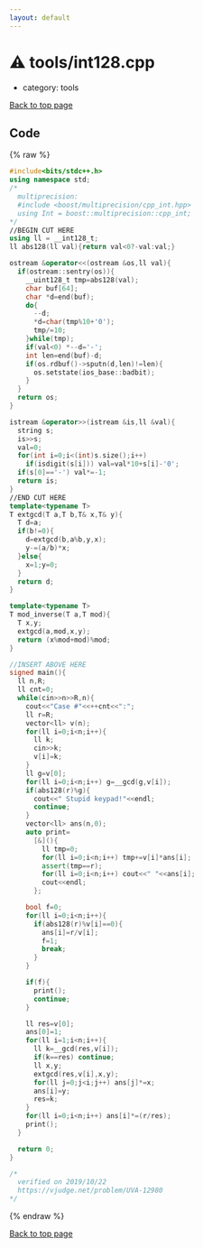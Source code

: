 ```yaml
---
layout: default
---
```


<!-- mathjax config similar to math.stackexchange -->
<script type="text/javascript" async
  src="https://cdnjs.cloudflare.com/ajax/libs/mathjax/2.7.5/MathJax.js?config=TeX-MML-AM_CHTML">
</script>
<script type="text/x-mathjax-config">
  MathJax.Hub.Config({
    TeX: { equationNumbers: { autoNumber: "AMS" }},
    tex2jax: {
      inlineMath: [ ['$','$'] ],
      processEscapes: true
    },
    "HTML-CSS": { matchFontHeight: false },
    displayAlign: "left",
    displayIndent: "2em"
  });
</script>

<script type="text/javascript" src="https://cdnjs.cloudflare.com/ajax/libs/jquery/3.4.1/jquery.min.js"></script>
<script src="https://cdn.jsdelivr.net/npm/jquery-balloon-js@1.1.2/jquery.balloon.min.js" integrity="sha256-ZEYs9VrgAeNuPvs15E39OsyOJaIkXEEt10fzxJ20+2I=" crossorigin="anonymous"></script>
<script type="text/javascript" src="../../assets/js/copy-button.js"></script>
<link rel="stylesheet" href="../../assets/css/copy-button.css" />


# :warning: tools/int128.cpp
* category: tools


[Back to top page](../../index.html)



## Code
{% raw %}
```cpp
#include<bits/stdc++.h>
using namespace std;
/*
  multiprecision:
  #include <boost/multiprecision/cpp_int.hpp>
  using Int = boost::multiprecision::cpp_int;
*/
//BEGIN CUT HERE
using ll = __int128_t;
ll abs128(ll val){return val<0?-val:val;}

ostream &operator<<(ostream &os,ll val){
  if(ostream::sentry(os)){
    __uint128_t tmp=abs128(val);
    char buf[64];
    char *d=end(buf);
    do{
      --d;
      *d=char(tmp%10+'0');
      tmp/=10;
    }while(tmp);
    if(val<0) *--d='-';
    int len=end(buf)-d;
    if(os.rdbuf()->sputn(d,len)!=len){
      os.setstate(ios_base::badbit);
    }
  }
  return os;
}

istream &operator>>(istream &is,ll &val){
  string s;
  is>>s;
  val=0;
  for(int i=0;i<(int)s.size();i++)
    if(isdigit(s[i])) val=val*10+s[i]-'0';
  if(s[0]=='-') val*=-1;
  return is;
}
//END CUT HERE
template<typename T>
T extgcd(T a,T b,T& x,T& y){
  T d=a;
  if(b!=0){
    d=extgcd(b,a%b,y,x);
    y-=(a/b)*x;
  }else{
    x=1;y=0;
  }
  return d;
}

template<typename T>
T mod_inverse(T a,T mod){
  T x,y;
  extgcd(a,mod,x,y);
  return (x%mod+mod)%mod;
}

//INSERT ABOVE HERE
signed main(){
  ll n,R;
  ll cnt=0;
  while(cin>>n>>R,n){
    cout<<"Case #"<<++cnt<<":";
    ll r=R;
    vector<ll> v(n);
    for(ll i=0;i<n;i++){
      ll k;
      cin>>k;
      v[i]=k;
    }
    ll g=v[0];
    for(ll i=0;i<n;i++) g=__gcd(g,v[i]);
    if(abs128(r)%g){
      cout<<" Stupid keypad!"<<endl;
      continue;
    }
    vector<ll> ans(n,0);
    auto print=
      [&](){
        ll tmp=0;
        for(ll i=0;i<n;i++) tmp+=v[i]*ans[i];
        assert(tmp==r);
        for(ll i=0;i<n;i++) cout<<" "<<ans[i];
        cout<<endl;
      };

    bool f=0;
    for(ll i=0;i<n;i++){
      if(abs128(r)%v[i]==0){
        ans[i]=r/v[i];
        f=1;
        break;
      }
    }

    if(f){
      print();
      continue;
    }

    ll res=v[0];
    ans[0]=1;
    for(ll i=1;i<n;i++){
      ll k=__gcd(res,v[i]);
      if(k==res) continue;
      ll x,y;
      extgcd(res,v[i],x,y);
      for(ll j=0;j<i;j++) ans[j]*=x;
      ans[i]=y;
      res=k;
    }
    for(ll i=0;i<n;i++) ans[i]*=(r/res);
    print();
  }

  return 0;
}

/*
  verified on 2019/10/22
  https://vjudge.net/problem/UVA-12980
*/

```
{% endraw %}

[Back to top page](../../index.html)

